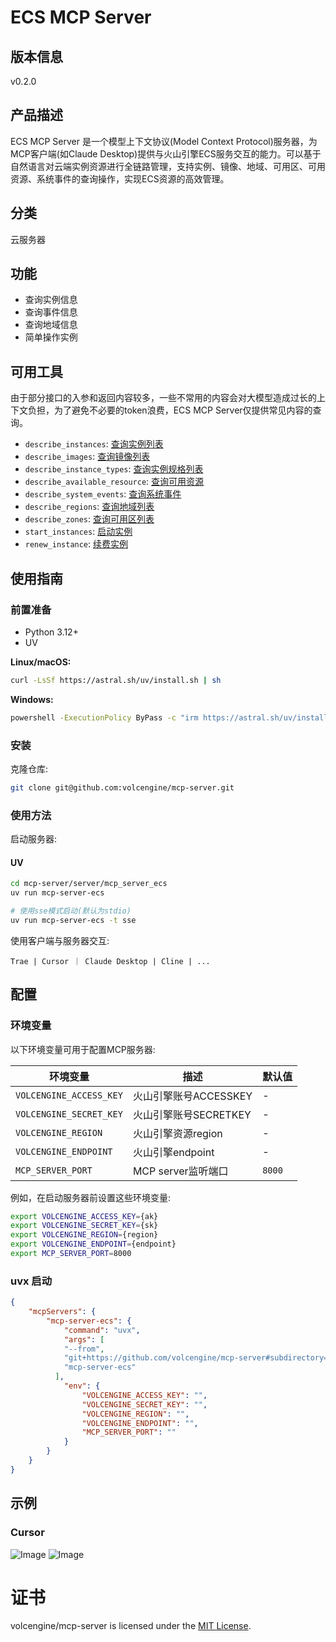 # ECS MCP Server 

## 版本信息
v0.2.0

## 产品描述

ECS MCP Server 是一个模型上下文协议(Model Context Protocol)服务器，为MCP客户端(如Claude Desktop)提供与火山引擎ECS服务交互的能力。可以基于自然语言对云端实例资源进行全链路管理，支持实例、镜像、地域、可用区、可用资源、系统事件的查询操作，实现ECS资源的高效管理。

## 分类
云服务器

## 功能

- 查询实例信息
- 查询事件信息
- 查询地域信息
- 简单操作实例

## 可用工具
由于部分接口的入参和返回内容较多，一些不常用的内容会对大模型造成过长的上下文负担，为了避免不必要的token浪费，ECS MCP Server仅提供常见内容的查询。

- `describe_instances`: [查询实例列表](https://www.volcengine.com/docs/6396/70466)
- `describe_images`: [查询镜像列表](https://www.volcengine.com/docs/6396/70808)
- `describe_instance_types`: [查询实例规格列表](https://www.volcengine.com/docs/6396/92769)
- `describe_available_resource`: [查询可用资源](https://www.volcengine.com/docs/6396/76279)
- `describe_system_events`: [查询系统事件](https://www.volcengine.com/docs/6396/129399)
- `describe_regions`: [查询地域列表](https://www.volcengine.com/docs/6396/1053194)
- `describe_zones`: [查询可用区列表](https://www.volcengine.com/docs/6396/120518)
- `start_instances`: [启动实例](https://www.volcengine.com/docs/6396/101068)
- `renew_instance`: [续费实例](https://www.volcengine.com/docs/6396/76276)

## 使用指南

### 前置准备
- Python 3.12+
- UV

**Linux/macOS:**
```bash
curl -LsSf https://astral.sh/uv/install.sh | sh
```

**Windows:**
```bash
powershell -ExecutionPolicy ByPass -c "irm https://astral.sh/uv/install.ps1 | iex"
```

### 安装
克隆仓库:
```bash
git clone git@github.com:volcengine/mcp-server.git
```

### 使用方法
启动服务器:

#### UV
```bash
cd mcp-server/server/mcp_server_ecs
uv run mcp-server-ecs

# 使用sse模式启动(默认为stdio)
uv run mcp-server-ecs -t sse
```

使用客户端与服务器交互:
```
Trae | Cursor ｜ Claude Desktop | Cline | ...
```

## 配置

### 环境变量

以下环境变量可用于配置MCP服务器:

| 环境变量 | 描述 | 默认值 |
|----------|------|--------|
| `VOLCENGINE_ACCESS_KEY` | 火山引擎账号ACCESSKEY | - |
| `VOLCENGINE_SECRET_KEY` | 火山引擎账号SECRETKEY | - |
| `VOLCENGINE_REGION` | 火山引擎资源region | - |
| `VOLCENGINE_ENDPOINT` | 火山引擎endpoint | - |
| `MCP_SERVER_PORT` | MCP server监听端口 | `8000` |

例如，在启动服务器前设置这些环境变量:

```bash
export VOLCENGINE_ACCESS_KEY={ak}
export VOLCENGINE_SECRET_KEY={sk}
export VOLCENGINE_REGION={region}
export VOLCENGINE_ENDPOINT={endpoint}
export MCP_SERVER_PORT=8000
```

### uvx 启动
```json
{
    "mcpServers": {
        "mcp-server-ecs": {
            "command": "uvx",
            "args": [
            "--from",
            "git+https://github.com/volcengine/mcp-server#subdirectory=server/mcp_server_ecs",
            "mcp-server-ecs"
          ],
            "env": {
                "VOLCENGINE_ACCESS_KEY": "",
                "VOLCENGINE_SECRET_KEY": "",
                "VOLCENGINE_REGION": "",
                "VOLCENGINE_ENDPOINT": "",
                "MCP_SERVER_PORT": ""
            }
        }
    }
}
```

## 示例
### Cursor
![Image](https://lf3-beecdn.bytetos.com/obj/ies-fe-bee-upload/bee_prod/biz_950/tos_333f0ad0f93c311bae4259ce2ab9022c.jpg)
![Image](https://lf3-beecdn.bytetos.com/obj/ies-fe-bee-upload/bee_prod/biz_950/tos_49abb4af5fb42f55052558867daff3d6.jpg)


# 证书
volcengine/mcp-server is licensed under the [MIT License](https://github.com/volcengine/mcp-server/blob/main/LICENSE).
